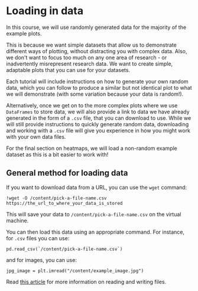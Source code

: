 # Loading in data

In this course, we will use randomly generated data for the majority of the example plots.

This is because we want simple datasets that allow us to demonstrate different ways of plotting, without distracting you with complex data. Also, we don't want to focus too much on any one area of research - or inadvertently misrepresent research data. We want to create simple, adaptable plots that you can use for your datasets.

Each tutorial will include instructions on how to generate your own random data, which you can follow to produce a similar but not identical plot to what we will demonstrate (with some variation because your data is random!).

Alternatively, once we get on to the more complex plots where we use `DataFrames` to store data, we will also provide a link to data we have already generated in the form of a `.csv` file, that you can download to use. While we will still provide instructions to quickly generate random data, downloading and working with a `.csv` file will give you experience in how you might work with your own data files.

For the final section on heatmaps, we will load a non-random example dataset as this is a bit easier to work with!

## General method for loading data

If you want to download data from a URL, you can use the `wget` command:

```{bash}
!wget -O /content/pick-a-file-name.csv https://the_url_to_where_your_data_is_stored
```

This will save your data to `/content/pick-a-file-name.csv` on the virtual machine.

You can then load this data using an appropriate command. For instance, for `.csv` files you can use:

```{python}
pd.read_csv(`/content/pick-a-file-name.csv`)
```

and for images, you can use:

```{python}
jpg_image = plt.imread("/content/example_image.jpg")
```

Read [this article](https://realpython.com/pandas-read-write-files/) for more information on reading and writing files.
